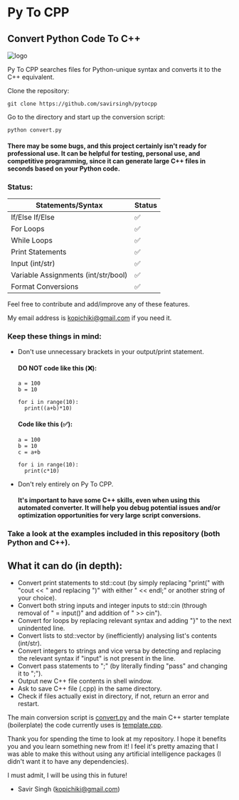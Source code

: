# Py To CPP
## Convert Python Code To C++

![logo](https://user-images.githubusercontent.com/84334654/184727184-4c00ace5-46c1-4527-b081-ebf60692dc8b.png)

Py To CPP searches files for Python-unique syntax and converts it to the C++ equivalent. 

Clone the repository:
```
git clone https://github.com/savirsingh/pytocpp
```
Go to the directory and start up the conversion script:
```
python convert.py
```

#### There may be some bugs, and this project certainly isn't ready for professional use. It can be helpful for testing, personal use, and competitive programming, since it can generate large C++ files in seconds based on your Python code.

### Status:
| Statements/Syntax  | Status |
| ------------- | ------------- |
| If/Else If/Else  | ✅  |
| For Loops | ✅  |
| While Loops | ✅  |
| Print Statements | ✅  |
| Input (int/str) | ✅  |
| Variable Assignments (int/str/bool) | ✅  |
| Format Conversions | ✅  |

Feel free to contribute and add/improve any of these features. 

My email address is kopichiki@gmail.com if you need it.

### Keep these things in mind:
- Don't use unnecessary brackets in your output/print statement.

  #### DO NOT code like this (❌):
  ```
  a = 100
  b = 10

  for i in range(10):
    print((a+b)*10)
  ```
  #### Code like this (✅):
  ```
  a = 100
  b = 10
  c = a+b
  
  for i in range(10):
    print(c*10)
  ```
- Don't rely entirely on Py To CPP.
  
  #### It's important to have some C++ skills, even when using this automated converter. It will help you debug potential issues and/or optimization opportunities for   very large script conversions.
  
### Take a look at the examples included in this repository (both Python and C++).

## What it can do (in depth):
- Convert print statements to std::cout (by simply replacing "print(" with "cout << " and replacing ")" with either " << endl;" or another string of your choice).
- Convert both string inputs and integer inputs to std::cin (through removal of " = input()" and addition of " >> cin").
- Convert for loops by replacing relevant syntax and adding "}" to the next unindented line.
- Convert lists to std::vector by (inefficiently) analysing list's contents (int/str).
- Convert integers to strings and vice versa by detecting and replacing the relevant syntax if "input" is not present in the line.
- Convert pass statements to ";" (by literally finding "pass" and changing it to ";").
- Output new C++ file contents in shell window.
- Ask to save C++ file (.cpp) in the same directory.
- Check if files actually exist in directory, if not, return an error and restart.

The main conversion script is [convert.py](https://github.com/savirsingh/pytocpp/blob/main/convert.py) and the main C++ starter template (boilerplate) the code currently uses is [template.cpp](https://github.com/savirsingh/pytocpp/blob/main/template.cpp).

Thank you for spending the time to look at my repository. I hope it benefits you and you learn something new from it! I feel it's pretty amazing that I was able to make this without using any artificial intelligence packages (I didn't want it to have any dependencies).

I must admit, I will be using this in future!

- Savir Singh (kopichiki@gmail.com)
